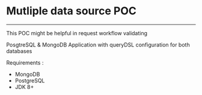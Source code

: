 # Mutliple data source POC
---
This POC might be helpful in request workflow validating

PosgtreSQL & MongoDB Application with queryDSL configuration for both databases 

Requirements : 

- MongoDB
- PostgreSQL
- JDK 8+
